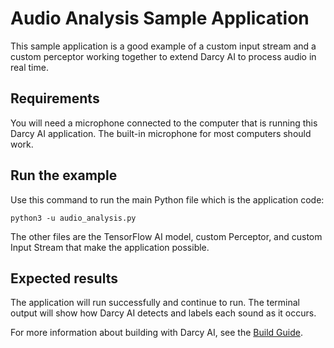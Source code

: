 # Audio Analysis Sample Application

This sample application is a good example of a custom input stream and a custom perceptor working together to extend Darcy AI to process audio in real time.

## Requirements

You will need a microphone connected to the computer that is running this Darcy AI application. The built-in microphone for most computers should work.

## Run the example

Use this command to run the main Python file which is the application code:

```
python3 -u audio_analysis.py
```

The other files are the TensorFlow AI model, custom Perceptor, and custom Input Stream that make the application possible.

## Expected results

The application will run successfully and continue to run. The terminal output will show how Darcy AI detects and labels each sound as it occurs.

For more information about building with Darcy AI, see the [Build Guide](https://docs.darcy.ai/docs/guides/build/).